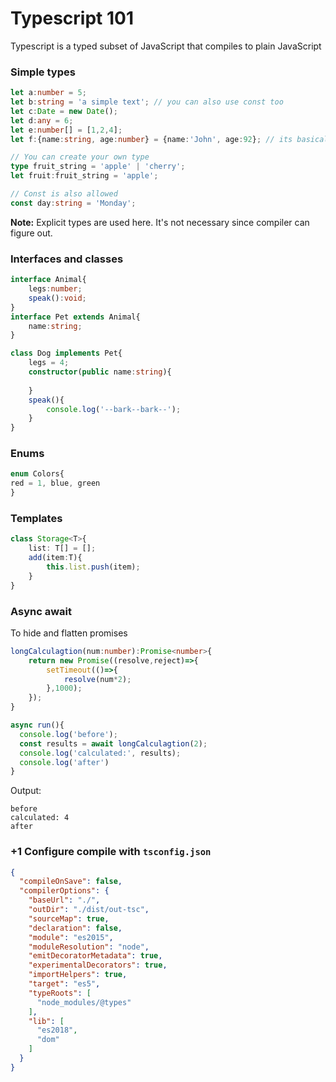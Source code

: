 # Typescript 101
Typescript is a typed subset of JavaScript that compiles to plain JavaScript

### Simple types
```Typescript
let a:number = 5;
let b:string = 'a simple text'; // you can also use const too
let c:Date = new Date();
let d:any = 6;
let e:number[] = [1,2,4];
let f:{name:string, age:number} = {name:'John', age:92}; // its basically an interface definition

// You can create your own type
type fruit_string = 'apple' | 'cherry';
let fruit:fruit_string = 'apple';

// Const is also allowed
const day:string = 'Monday'; 
```
**Note:** Explicit types are used here. It's not necessary since compiler can figure out.

### Interfaces and classes
```Typescript
interface Animal{
	legs:number;
	speak():void;
}
interface Pet extends Animal{
	name:string;
}

class Dog implements Pet{
	legs = 4;
	constructor(public name:string){
		
	}
	speak(){
		console.log('--bark--bark--');
	}
}
```

### Enums
```Typescript
enum Colors{
red = 1, blue, green
}
```

### Templates
```Typescript
class Storage<T>{
	list: T[] = [];
	add(item:T){
		this.list.push(item);
	}
}
```

### Async await
To hide and flatten promises
```Typescript
longCalculagtion(num:number):Promise<number>{
	return new Promise((resolve,reject)=>{
		setTimeout(()=>{
			resolve(num*2);
		},1000);
	});
}

async run(){
  console.log('before');
  const results = await longCalculagtion(2);
  console.log('calculated:', results);
  console.log('after')
}
```
Output:
```
before
calculated: 4
after
```

### +1 Configure compile with `tsconfig.json`
```json
{
  "compileOnSave": false,
  "compilerOptions": {
    "baseUrl": "./",
    "outDir": "./dist/out-tsc",
    "sourceMap": true,
    "declaration": false,
    "module": "es2015",
    "moduleResolution": "node",
    "emitDecoratorMetadata": true,
    "experimentalDecorators": true,
    "importHelpers": true,
    "target": "es5",
    "typeRoots": [
      "node_modules/@types"
    ],
    "lib": [
      "es2018",
      "dom"
    ]
  }
}

```

